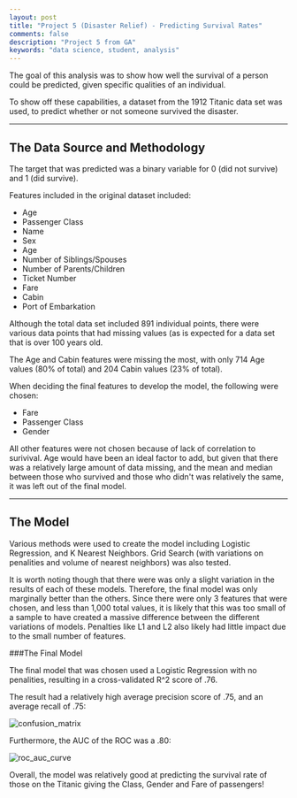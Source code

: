 ```yaml
---
layout: post
title: "Project 5 (Disaster Relief) - Predicting Survival Rates"
comments: false
description: "Project 5 from GA"
keywords: "data science, student, analysis"
---
```


The goal of this analysis was to show how well the survival of a person could be predicted, given specific qualities of an individual. 

To show off these capabilities, a dataset from the 1912 Titanic data set was used, to predict whether or not someone survived the disaster. 

---

## The Data Source and Methodology

The target that was predicted was a binary variable for 0 (did not survive) and 1 (did survive).

Features included in the original dataset included:

- Age
- Passenger Class
- Name
- Sex
- Age
- Number of Siblings/Spouses
- Number of Parents/Children
- Ticket Number
- Fare
- Cabin
- Port of Embarkation

Although the total data set included 891 individual points, there were various data points that had missing values (as is expected for a data set that is over 100 years old.

The Age and Cabin features were missing the most, with only 714 Age values (80% of total) and 204 Cabin values (23% of total). 

When deciding the final features to develop the model, the following were chosen:

- Fare
- Passenger Class
- Gender

All other features were not chosen because of lack of correlation to surivival. Age would have been an ideal factor to add, but given that there was a relatively large amount of data missing, and the mean and median between those who survived and those who didn't was relatively the same, it was left out of the final model. 

---

## The Model

Various methods were used to create the model including Logistic Regression, and K Nearest Neighbors. Grid Search (with variations on penalities and volume of nearest neighbors) was also tested. 

It is worth noting though that there were was only a slight variation in the results of each of these models. Therefore, the final model was only marginally better than the others. Since there were only 3 features that were chosen, and less than 1,000 total values, it is likely that this was too small of a sample to have created a massive difference between the different variations of models. Penalties like L1 and L2 also likely had little impact due to the small number of features.


###The Final Model

The final model that was chosen used a Logistic Regression with no penalities, resulting in a cross-validated R^2 score of .76. 

The result had a relatively high average precision score of .75, and an average recall of .75:

![confusion_matrix](http://yoyoyokatty.github.io/images_kl/project5-disasters/confusion_matrix.png)

Furthermore, the AUC of the ROC was a .80:

![roc_auc_curve](http://yoyoyokatty.github.io/images_kl/project5-disasters/roc_auc_curve.png)

Overall, the model was relatively good at predicting the survival rate of those on the Titanic giving the Class, Gender and Fare of passengers! 
